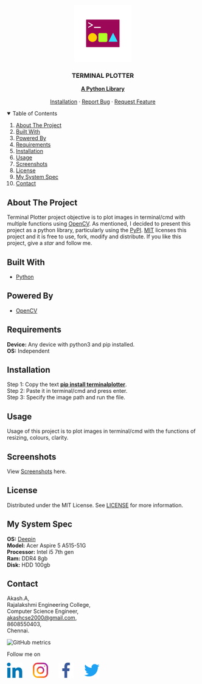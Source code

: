 <!-- PROJECT LOGO -->
<p align="center">
  <img src="https://github.com/Akash-Peace/CV-IMAGE-PLOTTER/blob/main/screenshot/Terminal_plotter_logo.png" alt="Logo" width="150" height="150">
  <h3 align="center">TERMINAL PLOTTER</h3>
  <p align="center">
    <a href="https://docs.python.org/3/library/intro.html"><strong>A Python Library</strong></a>
    <br />
    <br />
    <a href="#installation">Installation</a>
    ·
    <a href="https://github.com/Akash-Peace/CV-IMAGE-PLOTTER/issues">Report Bug</a>
    ·
    <a href="https://github.com/Akash-Peace/CV-IMAGE-PLOTTER/issues">Request Feature</a>
  </p>
</p>



<!-- TABLE OF CONTENTS -->
<details open="open">
  <summary>Table of Contents</summary>
  <ol>
    <li><a href="#about-the-project">About The Project</a></li>
    <li><a href="#built-with">Built With</a></li>
    <li><a href="#powered-by">Powered By</a></li>
    <li><a href="#requirements">Requirements</a></li>
    <li><a href="#installation">Installation</a></li>
    <li><a href="#usage">Usage</a></li>
    <li><a href="#screenshots">Screenshots</a></li>
    <li><a href="#license">License</a></li>
    <li><a href="#my-system-spec">My System Spec</a></li>
    <li><a href="#contact">Contact</a></li>
  </ol>
</details>



<!-- ABOUT THE PROJECT -->
## About The Project

Terminal Plotter project objective is to plot images in terminal/cmd with multiple functions using [OpenCV](https://opencv.org/). As mentioned, I decided to present this project as a python library, particularly using the [PyPI](https://pypi.org/). [MIT](https://github.com/Akash-Peace/CV-IMAGE-PLOTTER/blob/main/LICENSE) licenses this project and it is free to use, fork, modify and distribute. If you like this project, give a _star_ and follow me.


## Built With

* [Python](https://www.python.org/)


## Powered By

* [OpenCV](https://opencv.org/)


## Requirements

**Device:** Any device with python3 and pip installed.\
**OS:** Independent


## Installation

Step 1: Copy the text [**pip install terminalplotter**](https://pypi.org/project/terminalplotter/).\
Step 2: Paste it in terminal/cmd and press enter.\
Step 3: Specify the image path and run the file.


<!-- USAGE EXAMPLES -->
## Usage

Usage of this project is to plot images in terminal/cmd with the functions of resizing, colours, clarity.


## Screenshots

View [Screenshots](https://github.com/Akash-Peace/CV-IMAGE-PLOTTER/tree/main/screenshot) here.


<!-- LICENSE -->
## License

Distributed under the MIT License. See [LICENSE](https://github.com/Akash-Peace/CV-IMAGE-PLOTTER/blob/main/LICENSE) for more information.


## My System Spec

**OS:** [Deepin](https://www.deepin.org/en/)\
**Model:** Acer Aspire 5 A515-51G\
**Processor:** Intel i5 7th gen\
**Ram:** DDR4 8gb\
**Disk:** HDD 100gb


<!-- CONTACT -->
## Contact

Akash.A,\
Rajalakshmi Engineering College,\
Computer Science Engineer,\
akashcse2000@gmail.com,\
8608550403,\
Chennai.


![GitHub metrics](https://metrics.lecoq.io/Akash-Peace)  

Follow me on

[<img src='https://github.com/Akash-Peace/INDUSTRIAL-WEBSITE/blob/main/images/linkedin.png' alt='linkedin' height='40'>](https://www.linkedin.com/in/akash-2000-cse) &nbsp; &nbsp; &nbsp; [<img src='https://github.com/Akash-Peace/INDUSTRIAL-WEBSITE/blob/main/images/instagram.png' alt='instagram' height='40'>](https://www.instagram.com/nocturnal_lad) &nbsp; &nbsp; &nbsp; [<img src='https://github.com/Akash-Peace/INDUSTRIAL-WEBSITE/blob/main/images/facebook.png' alt='facebook' height='40'>](https://www.facebook.com/profile.php?id=100061841000593) &nbsp; &nbsp; &nbsp; [<img src='https://github.com/Akash-Peace/INDUSTRIAL-WEBSITE/blob/main/images/twitter.png' alt='twitter' height='40'>](https://twitter.com/AkashA53184506)  

